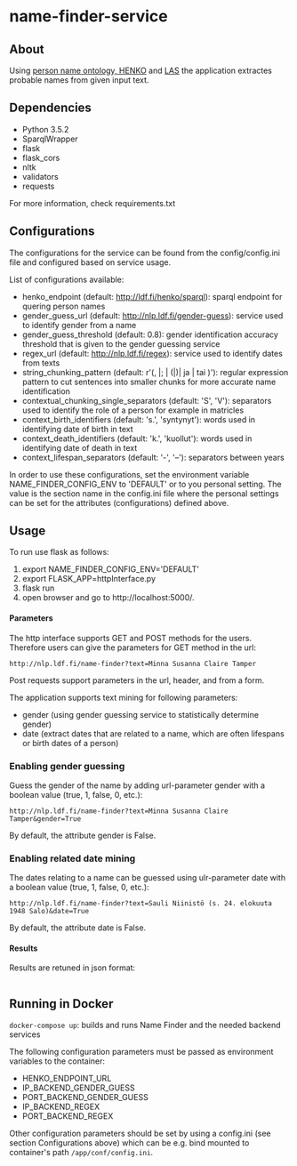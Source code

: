 # name-finder-service

## About

Using [person name ontology, HENKO](http://light.onki.fi/henkilonimisto/en/) and [LAS](http://demo.seco.tkk.fi/las/) the application extractes probable names from given input text.

## Dependencies

* Python 3.5.2
* SparqlWrapper
* flask
* flask_cors
* nltk
* validators
* requests

For more information, check requirements.txt

## Configurations

The configurations for the service can be found from the config/config.ini file and configured based on service usage.

List of configurations available:

* henko_endpoint (default: http://ldf.fi/henko/sparql): sparql endpoint for quering person names
* gender_guess_url (default: http://nlp.ldf.fi/gender-guess): service used to identify gender from a name
* gender_guess_threshold (default: 0.8): gender identification accuracy threshold that is given to the gender guessing service
* regex_url (default: http://nlp.ldf.fi/regex): service used to identify dates from texts
* string_chunking_pattern (default: r'(, |; | \(|\)| ja | tai )'): regular expression pattern to cut sentences into smaller chunks for more accurate name identification
* contextual_chunking_single_separators (default: 'S', 'V'): separators used to identify the role of a person for example in matricles
* context_birth_identifiers (default: 's.', 'syntynyt'): words used in identifying date of birth in text
* context_death_identifiers (default: 'k.', 'kuollut'): words used in identifying date of death in text
* context_lifespan_separators (default: '-', '–'): separators between years

In order to use these configurations, set the environment variable NAME_FINDER_CONFIG_ENV to 'DEFAULT' or to you personal setting. The value is the section name in the config.ini file where the personal settings can be set for the attributes (configurations) defined above.

## Usage

To run use flask as follows:

1. export NAME_FINDER_CONFIG_ENV='DEFAULT'
2. export FLASK_APP=httpInterface.py
3. flask run
4. open browser and go to http://localhost:5000/.

#### Parameters

The http interface supports GET and POST methods for the users. Therefore users can give the parameters for GET method in the url:

```
http://nlp.ldf.fi/name-finder?text=Minna Susanna Claire Tamper
```
Post requests support parameters in the url, header, and from a form.

The application supports text mining for following parameters:
* gender (using gender guessing service to statistically determine gender)
* date (extract dates that are related to a name, which are often lifespans or birth dates of a person)

### Enabling gender guessing

Guess the gender of the name by adding url-parameter gender with a boolean value (true, 1, false, 0, etc.):

```
http://nlp.ldf.fi/name-finder?text=Minna Susanna Claire Tamper&gender=True
```

By default, the attribute gender is False.

### Enabling related date mining

The dates relating to a name can be guessed using ulr-parameter date with a boolean value (true, 1, false, 0, etc.):

```
http://nlp.ldf.fi/name-finder?text=Sauli Niinistö (s. 24. elokuuta 1948 Salo)&date=True
```

By default, the attribute date is False.

#### Results

Results are retuned in json format:

```

```

## Running in Docker

`docker-compose up`: builds and runs Name Finder and the needed backend services

The following configuration parameters must be passed as environment variables to the container:

* HENKO_ENDPOINT_URL
* IP_BACKEND_GENDER_GUESS
* PORT_BACKEND_GENDER_GUESS
* IP_BACKEND_REGEX
* PORT_BACKEND_REGEX

Other configuration parameters should be set by using a config.ini (see section Configurations above) which can be e.g. bind mounted to container's path `/app/conf/config.ini`.
